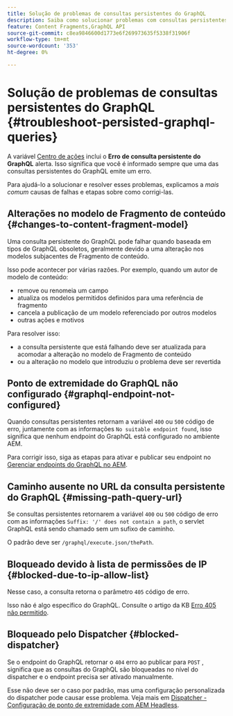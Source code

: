 ```yaml
---
title: Solução de problemas de consultas persistentes do GraphQL
description: Saiba como solucionar problemas com consultas persistentes do GraphQL no Adobe Experience Manager as a Cloud Service.
feature: Content Fragments,GraphQL API
source-git-commit: c8ea9846600d1773e6f269973635f5338f31906f
workflow-type: tm+mt
source-wordcount: '353'
ht-degree: 0%

---
```



# Solução de problemas de consultas persistentes do GraphQL {#troubleshoot-persisted-graphql-queries}

A variável [Centro de ações](/help/operations/actions-center.md) inclui o **Erro de consulta persistente do GraphQL** alerta. Isso significa que você é informado sempre que uma das consultas persistentes do GraphQL emite um erro.

Para ajudá-lo a solucionar e resolver esses problemas, explicamos a *mais comum* causas de falhas e etapas sobre como corrigi-las.

## Alterações no modelo de Fragmento de conteúdo {#changes-to-content-fragment-model}

Uma consulta persistente do GraphQL pode falhar quando baseada em tipos de GraphQL obsoletos, geralmente devido a uma alteração nos modelos subjacentes de Fragmento de conteúdo.

Isso pode acontecer por várias razões. Por exemplo, quando um autor de modelo de conteúdo:

* remove ou renomeia um campo
* atualiza os modelos permitidos definidos para uma referência de fragmento
* cancela a publicação de um modelo referenciado por outros modelos
* outras ações e motivos

Para resolver isso:

* a consulta persistente que está falhando deve ser atualizada para acomodar a alteração no modelo de Fragmento de conteúdo
* ou a alteração no modelo que introduziu o problema deve ser revertida

## Ponto de extremidade do GraphQL não configurado {#graphql-endpoint-not-configured}

Quando consultas persistentes retornam a variável `400` ou `500` código de erro, juntamente com as informações `No suitable endpoint found`, isso significa que nenhum endpoint do GraphQL está configurado no ambiente AEM.

Para corrigir isso, siga as etapas para ativar e publicar seu endpoint no [Gerenciar endpoints do GraphQL no AEM](/help/headless/graphql-api/graphql-endpoint.md).

## Caminho ausente no URL da consulta persistente do GraphQL {#missing-path-query-url}

Se consultas persistentes retornarem a variável `400` ou `500` código de erro com as informações `Suffix: '/' does not contain a path`, o servlet GraphQL está sendo chamado sem um sufixo de caminho.

O padrão deve ser `/graphql/execute.json/thePath`.

## Bloqueado devido à lista de permissões de IP {#blocked-due-to-ip-allow-list}

Nesse caso, a consulta retorna o parâmetro `405` código de erro.

Isso não é algo específico do GraphQL. Consulte o artigo da KB [Erro 405 não permitido](https://experienceleague.adobe.com/docs/experience-cloud-kcs/kbarticles/KA-20824.html).

## Bloqueado pelo Dispatcher {#blocked-dispatcher}

Se o endpoint do GraphQL retornar o `404` erro ao publicar para `POST` , significa que as consultas do GraphQL são bloqueadas no nível do dispatcher e o endpoint precisa ser ativado manualmente.

Esse não deve ser o caso por padrão, mas uma configuração personalizada do dispatcher pode causar esse problema. Veja mais em [Dispatcher - Configuração de ponto de extremidade com AEM Headless](/help/headless/deployment/dispatcher.md).
